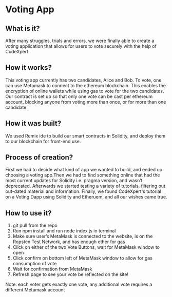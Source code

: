 # Voting App

## What is it?
After many struggles, trials and errors, we were finally able to create a voting application that allows for users to vote securely with the help of CodeXpert. 

## How it works?
This voting app currently has two candidates, Alice and Bob. To vote, one can use Metamask to connect to the ethereum blockchain. This enables the encryption of 
online wallets while using gas to vote for the two candidates. Our contract is set up so that only one vote can be cast per ethereum account, blocking anyone from 
voting more than once, or for more than one candidate.

## How it was built?
We used Remix ide to build our smart contracts in Solidity, and deploy them to our blockchain for front-end use.

## Process of creation?
First we had to decide what kind of app we wanted to build, and ended up choosing a voting app.Then we had to find something online that had the most current updates 
for Solidity i.e. pragma version, and wasn’t deprecated. Afterwards we started testing a variety of tutorials, filtering out out-dated material and information.
Finally, we found CodeXpert's tutorial on a Voting Dapp using Solidity and Etheruem, and all our wishes came true.

## How to use it?
1. git pull from the repo
2. Run npm install and run node index.js in terminal
3. Make sure user’s MetaMask is connected to the website, is on the Ropsten Test Network, and has enough ether for gas
4. Click on either of the two Vote Buttons, wait for MetaMask window to open
5. Click confirm on bottom left of MetaMask window to allow for gas consumption of vote
6. Wait for confirmation from MetaMask
7. Refresh page to see your vote be reflected on the site!

Note: each voter gets exactly one vote, any additional vote requires a different Metamask account

